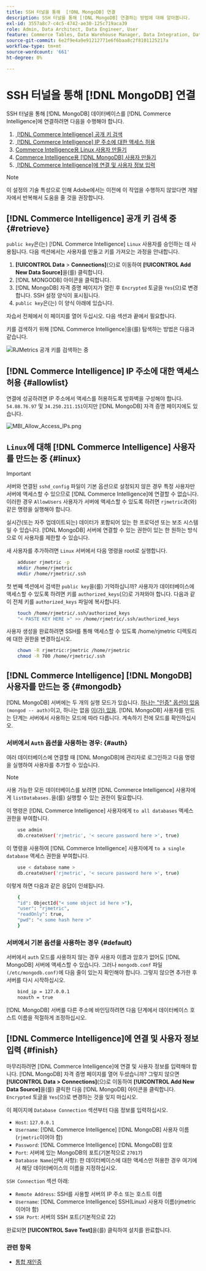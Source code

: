 ```yaml
---
title: SSH 터널을 통해  [!DNL MongoDB] 연결
description: SSH 터널을 통해 [!DNL MongoDB] 연결하는 방법에 대해 알아봅니다.
exl-id: 3557a8c7-c4c5-4742-ae30-125c719aca39
role: Admin, Data Architect, Data Engineer, User
feature: Commerce Tables, Data Warehouse Manager, Data Integration, Data Import/Export
source-git-commit: 6e2f9e4a9e91212771e6f6baa8c2f8101125217a
workflow-type: tm+mt
source-wordcount: '661'
ht-degree: 0%

---
```


# SSH 터널을 통해 [!DNL MongoDB] 연결

SSH 터널을 통해 [!DNL MongoDB] 데이터베이스를 [!DNL Commerce Intelligence]에 연결하려면 다음을 수행해야 합니다.

1. [&#x200B; [!DNL Commerce Intelligence] 공개 키 검색](#retrieve)
1. [&#x200B; [!DNL Commerce Intelligence] IP 주소에 대한 액세스 허용](#allowlist)
1. [Commerce Intelligence용 Linux 사용자 만들기](#linux)
1. [Commerce Intelligence용  [!DNL MongoDB] 사용자 만들기](#mongodb)
1. [&#x200B; [!DNL Commerce Intelligence]에 연결 및 사용자 정보 입력](#finish)

>[!NOTE]
>
>이 설정의 기술 특성으로 인해 Adobe에서는 이전에 이 작업을 수행하지 않았다면 개발자에서 반복해서 도움을 줄 것을 권장합니다.

## [!DNL Commerce Intelligence] 공개 키 검색 중 {#retrieve}

`public key`은(는) [!DNL Commerce Intelligence] `Linux` 사용자를 승인하는 데 사용됩니다. 다음 섹션에서는 사용자를 만들고 키를 가져오는 과정을 안내합니다.

1. **[!UICONTROL Data** > **Connections]**(으)로 이동하여 **[!UICONTROL Add New Data Source]**&#x200B;을(를) 클릭합니다.
1. [!DNL MONGODB] 아이콘을 클릭합니다.
1. [!DNL MongoDB] 자격 증명 페이지가 열린 후 `Encrypted` 토글을 `Yes`(으)로 변경합니다. SSH 설정 양식이 표시됩니다.
1. `public key`은(는) 이 양식 아래에 있습니다.

자습서 전체에서 이 페이지를 열어 두십시오. 다음 섹션과 끝에서 필요합니다.

키를 검색하기 위해 [!DNL Commerce Intelligence]을(를) 탐색하는 방법은 다음과 같습니다.

![RJMetrics 공개 키를 검색하는 중](../../../assets/MongoDB_Public_Key.gif)<!--{:.zoom}-->

## [!DNL Commerce Intelligence] IP 주소에 대한 액세스 허용 {#allowlist}

연결에 성공하려면 IP 주소에서 액세스를 허용하도록 방화벽을 구성해야 합니다. `54.88.76.97` 및 `34.250.211.151`이지만 [!DNL MongoDB] 자격 증명 페이지에도 있습니다.

![MBI_Allow_Access_IPs.png](../../../assets/MBI_allow_access_IPs.png)

## `Linux`에 대해 [!DNL Commerce Intelligence] 사용자를 만드는 중 {#linux}

>[!IMPORTANT]
>
>서버와 연결된 `sshd_config` 파일이 기본 옵션으로 설정되지 않은 경우 특정 사용자만 서버에 액세스할 수 있으므로 [!DNL Commerce Intelligence]에 연결할 수 없습니다. 이러한 경우 `AllowUsers` 사용자가 서버에 액세스할 수 있도록 하려면 `rjmetric`과(와) 같은 명령을 실행해야 합니다.

실시간(또는 자주 업데이트되는) 데이터가 포함되어 있는 한 프로덕션 또는 보조 시스템일 수 있습니다. [!DNL MongoDB] 서버에 연결할 수 있는 권한이 있는 한 원하는 방식으로 이 사용자를 제한할 수 있습니다.

새 사용자를 추가하려면 `Linux` 서버에서 다음 명령을 root로 실행합니다.

```bash
    adduser rjmetric -p
    mkdir /home/rjmetric
    mkdir /home/rjmetric/.ssh
```

첫 번째 섹션에서 검색한 `public key`을(를) 기억하십니까? 사용자가 데이터베이스에 액세스할 수 있도록 하려면 키를 `authorized_keys`(으)로 가져와야 합니다. 다음과 같이 전체 키를 `authorized_keys` 파일에 복사합니다.

```bash
    touch /home/rjmetric/.ssh/authorized_keys
    "< PASTE KEY HERE >" >> /home/rjmetric/.ssh/authorized_keys
```

사용자 생성을 완료하려면 SSH를 통해 액세스할 수 있도록 /home/rjmetric 디렉토리에 대한 권한을 변경하십시오.

```bash
    chown -R rjmetric:rjmetric /home/rjmetric
    chmod -R 700 /home/rjmetric/.ssh
```

## [!DNL Commerce Intelligence] [!DNL MongoDB] 사용자를 만드는 중 {#mongodb}

[!DNL MongoDB] 서버에는 두 개의 실행 모드가 있습니다. [하나는 &quot;인증&quot; 옵션이 있음](#auth) `(mongod -- auth)`이고, 하나는 없음 [이(가) 있음](#default). [!DNL MongoDB] 사용자를 만드는 단계는 서버에서 사용하는 모드에 따라 다릅니다. 계속하기 전에 모드를 확인하십시오.

### 서버에서 `Auth` 옵션을 사용하는 경우: {#auth}

여러 데이터베이스에 연결할 때 [!DNL MongoDB]에 관리자로 로그인하고 다음 명령을 실행하여 사용자를 추가할 수 있습니다.

>[!NOTE]
>
>사용 가능한 모든 데이터베이스를 보려면 [!DNL Commerce Intelligence] 사용자에게 `listDatabases.`을(를) 실행할 수 있는 권한이 필요합니다.

이 명령은 [!DNL Commerce Intelligence] 사용자에게 `to all databases` 액세스 권한을 부여합니다.

```bash
    use admin
    db.createUser('rjmetric', '< secure password here >', true)
```

이 명령을 사용하여 [!DNL Commerce Intelligence] 사용자에게 `to a single database` 액세스 권한을 부여합니다.

```bash
    use < database name >
    db.createUser('rjmetric', '< secure password here >', true)
```

이렇게 하면 다음과 같은 응답이 인쇄됩니다.

```bash
    {
    "id": ObjectId("< some object id here >"),
    "user": "rjmetric",
    "readOnly": true,
    "pwd": "< some hash here >"
    }
```

### 서버에서 기본 옵션을 사용하는 경우 {#default}

서버에서 `auth` 모드를 사용하지 않는 경우 사용자 이름과 암호가 없어도 [!DNL MongoDB] 서버에 액세스할 수 있습니다. 그러나 `mongodb.conf` 파일 `(/etc/mongodb.conf)`에 다음 줄이 있는지 확인해야 합니다. 그렇지 않으면 추가한 후 서버를 다시 시작하십시오.

```bash
    bind_ip = 127.0.0.1
    noauth = true
```

[!DNL MongoDB] 서버를 다른 주소에 바인딩하려면 다음 단계에서 데이터베이스 호스트 이름을 적절하게 조정하십시오.

## [!DNL Commerce Intelligence]에 연결 및 사용자 정보 입력 {#finish}

마무리하려면 [!DNL Commerce Intelligence]에 연결 및 사용자 정보를 입력해야 합니다. [!DNL MongoDB] 자격 증명 페이지를 열어 두셨습니까? 그렇지 않으면 **[!UICONTROL Data > Connections]**(으)로 이동하여 **[!UICONTROL Add New Data Source]**&#x200B;을(를) 클릭한 다음 [!DNL MongoDB] 아이콘을 클릭합니다. `Encrypted` 토글을 `Yes`(으)로 변경하는 것을 잊지 마십시오.

이 페이지에 `Database Connection` 섹션부터 다음 정보를 입력하십시오.

* `Host`: `127.0.0.1`
* `Username`: [!DNL Commerce Intelligence] [!DNL MongoDB] 사용자 이름(`rjmetric`이어야 함)
* `Password`: [!DNL Commerce Intelligence] [!DNL MongoDB] 암호
* `Port`: 서버에 있는 MongoDB의 포트(기본적으로 `27017`)
* `Database Name`(선택 사항): 한 데이터베이스에 대한 액세스만 허용한 경우 여기에서 해당 데이터베이스의 이름을 지정하십시오.

`SSH Connection` 섹션 아래:

* `Remote Address`: SSH를 사용할 서버의 IP 주소 또는 호스트 이름
* `Username`: [!DNL Commerce Intelligence] SSH(Linux) 사용자 이름(rjmetric이어야 함)
* `SSH Port`: 서버의 SSH 포트(기본적으로 22)

완료되면 **[!UICONTROL Save Test]**&#x200B;을(를) 클릭하여 설치를 완료합니다.

### 관련 항목

* [통합 재인증](https://experienceleague.adobe.com/docs/commerce-knowledge-base/kb/how-to/mbi-reauthenticating-integrations.html?lang=ko)
